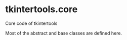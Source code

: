 # tkintertools.core


Core code of tkintertools

Most of the abstract and base classes are defined here.


